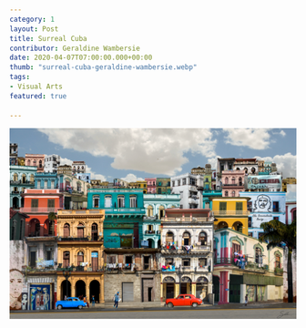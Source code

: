 ```yaml
---
category: 1
layout: Post
title: Surreal Cuba
contributor: Geraldine Wambersie
date: 2020-04-07T07:00:00.000+00:00
thumb: "surreal-cuba-geraldine-wambersie.webp"
tags:
- Visual Arts
featured: true

---
```

![Medium: Photography and Photoshop. A surreal collage mostly consisting of buildings from Havana, Cuba. The images are arranged to mimic that of a street with buildings rising two to four stories tall. Smaller buildings in the back create a second layer of buildings as if they are elevated on a hill.](/uploads/surreal-cuba-geraldine-wambersie.png)